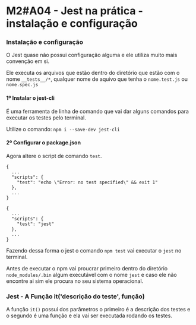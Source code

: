 # M2#A04 - Jest na prática - instalação e configuração

### Instalação e configuração

O Jest quase não possui configuração alguma e ele utiliza muito mais convenção em si.

Ele executa os arquivos que estão dentro do diretório que estão com o nome `__tests__/*`, qualquer nome de aquivo que tenha o `nome.test.js` ou `nome.spec.js`

#### 1º Instalar o jest-cli

É uma ferramenta de linha de comando que vai dar alguns comandos para executar os testes pelo terminal.

Utilize o comando: `npm i --save-dev jest-cli`

#### 2º Configurar o package.json 

Agora altere o script de comando `test`.

```
{
  ...
  "scripts": {
    "test": "echo \"Error: no test specified\" && exit 1"
  },
  ...
}
```

```
{
  ...
  "scripts": {
    "test": "jest"
  },
  ...
}
```

Fazendo dessa forma o jest o comando `npm test` vai executar o `jest` no terminal. 

Antes de executar o npm vai proucrar primeiro dentro do diretório `node_modules/.bin` algum executável com o nome `jest` e caso ele não encontre ai sim ele procura no seu sistema operacional.

### Jest - A Função it('descrição do teste', função)

A função `it()` possui dos parâmetros o primeiro é a descrição dos testes e o segundo é uma função e ela vai ser executada rodando os testes.